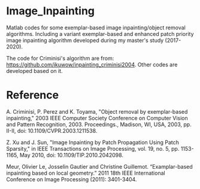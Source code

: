 # Image_Inpainting
Matlab codes for some exemplar-based image inpainting/object removal algorithms. Including a variant exemplar-based and enhanced patch priority image inpainting algorithm developed during my master's study (2017-2020).

The code for Criminisi's algorithm are from: https://github.com/ikuwow/inpainting_criminisi2004. 
Other codes are developed based on it.

# Reference

A. Criminisi, P. Perez and K. Toyama, "Object removal by exemplar-based inpainting," 2003 IEEE Computer Society Conference on Computer Vision and Pattern Recognition, 2003. Proceedings., Madison, WI, USA, 2003, pp. II-II, doi: 10.1109/CVPR.2003.1211538.

Z. Xu and J. Sun, "Image Inpainting by Patch Propagation Using Patch Sparsity," in IEEE Transactions on Image Processing, vol. 19, no. 5, pp. 1153-1165, May 2010, doi: 10.1109/TIP.2010.2042098. 

Meur, Olivier Le, Josselin Gautier and Christine Guillemot. “Examplar-based inpainting based on local geometry.” 2011 18th IEEE International Conference on Image Processing (2011): 3401-3404.

